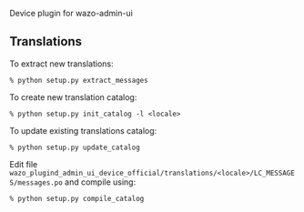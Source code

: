 Device plugin for wazo-admin-ui

Translations
------------

To extract new translations:

    % python setup.py extract_messages

To create new translation catalog:

    % python setup.py init_catalog -l <locale>

To update existing translations catalog:

    % python setup.py update_catalog

Edit file `wazo_plugind_admin_ui_device_official/translations/<locale>/LC_MESSAGES/messages.po` and compile
using:

    % python setup.py compile_catalog

